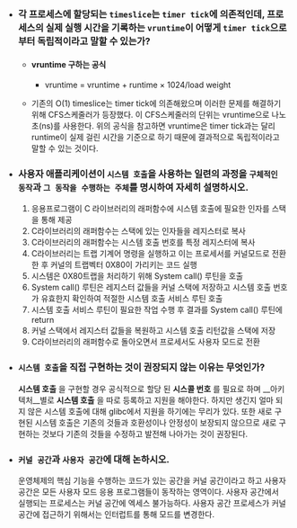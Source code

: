 - ### 각 프로세스에 할당되는 `timeslice`는 `timer tick`에 의존적인데, 프로세스의 실제 실행 시간을 기록하는 `vruntime`이 어떻게 `timer tick`으로부터 독립적이라고 말할 수 있는가?

    - #### vruntime 구하는 공식
        - vruntime = vruntime + runtime × 1024/load weight
    
    - 기존의 O(1) timeslice는 timer tick에 의존해왔으며 이러한 문제를 해결하기 위해 CFS스케줄러가 등장했다. 이 CFS스케줄러의 단위는 vruntime으로 나노초(ns)를 사용한다. 위의 공식을 참고하면 vruntime은 timer tick과는 달리 runtime이 실제 걸린 시간을 기준으로 하기 때문에 결과적으로 독립적이라고 말할 수 있는 것이다.

- ### 사용자 애플리케이션이 `시스템 호출`을 사용하는 일련의 과정을 `구체적인 동작`과 `그 동작을 수행하는 주체`를 명시하여 자세히 설명하시오.
    1. 응용프로그램이 C 라이브러리의 래퍼함수에 시스템 호출에 필요한 인자를 스택을 통해 제공
    2. C라이브러리의 래퍼함수는 스택에 있는 인자들을 레지스터로 복사
    3. C라이브러리의 래퍼함수는 시스템 호출 번호를 특정 레지스터에 복사
    4. C라이브러리는 트랩 기계어 명령을 실행하고 이는 프로세서를 커널모드로 전환한 후 커널의 트랩벡터 0X80이 가리키는 코드 실행
    5. 시스템은 0X80트랩을 처리하기 위해 System call() 루틴을 호출
    6. System call() 루틴은 레지스터 값들을 커널 스택에 저장하고 시스템 호출 번호가 유효한지 확인하여 적절한 시스템 호출 서비스 루틴 호출
    7. 시스템 호출 서비스 루틴이 필요한 작업 수행 후 결과를 System call() 루틴에 return
    8. 커널 스택에서 레지스터 값들을 복원하고 시스템 호출 리턴값을 스택에 저장
    9. C라이브러리의 래퍼함수로 돌아오면서 프로세서도 사용자 모드로 전환
    

- ### `시스템 호출`을 직접 구현하는 것이 권장되지 않는 이유는 무엇인가?
    __시스템 호출__ 을 구현할 경우 공식적으로 할당 된 __시스콜 번호__ 를 필요로 하며 __아키텍처__별로 __시스템 호출__ 을 따로 등록하고 지원을 해야한다. 하지만 생긴지 얼마 되지 않은 시스템 호출에 대해 glibc에서 지원을 하기에는 무리가 있다. 또한 새로 구현된 시스템 호출은 기존의 것들과 호환성이나 안정성이 보장되지 않으므로 새로 구현하는 것보다 기존의 것들을 수정하고 발전해 나아가는 것이 권장된다. 


- ### `커널 공간`과 `사용자 공간`에 대해 논하시오.
    운영체제의 핵심 기능을 수행하는 코드가 있는 공간을 커널 공간이라고 하고 사용자 공간은 모든 사용자 모드 응용 프로그램들이 동작하는 영역이다. 사용자 공간에서 실행되는 프로세스는 커널 공간에 엑세스 불가능하다. 사용자 공간 프로세스가 커널 공간에 접근하기 위해서는 인터럽트를 통해 모드를 변경한다.